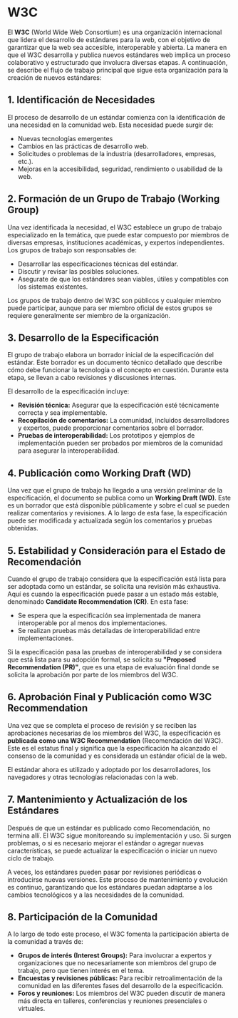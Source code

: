 # W3C

El __W3C__ (World Wide Web Consortium) es una organización internacional que lidera el desarrollo de estándares para la web, con el objetivo de garantizar que la web sea accesible, interoperable y abierta. La manera en que el W3C desarrolla y publica nuevos estándares web implica un proceso colaborativo y estructurado que involucra diversas etapas. A continuación, se describe el flujo de trabajo principal que sigue esta organización para la creación de nuevos estándares:

## 1. Identificación de Necesidades

El proceso de desarrollo de un estándar comienza con la identificación de una necesidad en la comunidad web. Esta necesidad puede surgir de:

+ Nuevas tecnologías emergentes
+ Cambios en las prácticas de desarrollo web.
+ Solicitudes o problemas de la industria (desarrolladores, empresas, etc.).
+ Mejoras en la accesibilidad, seguridad, rendimiento o usabilidad de la web.

## 2. Formación de un Grupo de Trabajo (Working Group)

Una vez identificada la necesidad, el W3C establece un grupo de trabajo especializado en la temática, que puede estar compuesto por miembros de diversas empresas, instituciones académicas, y expertos independientes. Los grupos de trabajo son responsables de:

+ Desarrollar las especificaciones técnicas del estándar.
+ Discutir y revisar las posibles soluciones.
+ Asegurate de que los estándares sean viables, útiles y compatibles con los sistemas existentes.

Los grupos de trabajo dentro del W3C son públicos y cualquier miembro puede participar, aunque para ser miembro oficial de estos grupos se requiere generalmente ser miembro de la organización.

## 3. Desarrollo de la Especificación

El grupo de trabajo elabora un borrador inicial de la especificación del estándar. Este borrador es un documento técnico detallado que describe cómo debe funcionar la tecnología o el concepto en cuestión. Durante esta etapa, se llevan a cabo revisiones y discusiones internas.

El desarrollo de la especificación incluye:

+ __Revisión técnica:__ Asegurar que la especificación esté técnicamente correcta y sea implementable.
+ __Recopilación de comentarios:__ La comunidad, incluidos desarrolladores y expertos, puede proporcionar comentarios sobre el borrador.
+ __Pruebas de interoperabilidad:__ Los prototipos y ejemplos de implementación pueden ser probados por miembros de la comunidad para asegurar la interoperabilidad.

## 4. Publicación como Working Draft (WD)

Una vez que el grupo de trabajo ha llegado a una versión preliminar de la especificación, el documento se publica como un __Working Draft (WD)__. Este es un borrador que está disponible públicamente y sobre el cual se pueden realizar comentarios y revisiones. A lo largo de esta fase, la especificación puede ser modificada y actualizada según los comentarios y pruebas obtenidas.

## 5. Estabilidad y Consideración para el Estado de Recomendación

Cuando el grupo de trabajo considera que la especificación está lista para ser adoptada como un estándar, se solicita una revisión más exhaustiva. Aquí es cuando la especificación puede pasar a un estado más estable, denominado __Candidate Recommendation (CR)__. En esta fase:

+ Se espera que la especificación sea implementada de manera interoperable por al menos dos implementaciones.
+ Se realizan pruebas más detalladas de interoperabilidad entre implementaciones.

Si la especificación pasa las pruebas de interoperabilidad y se considera que está lista para su adopción formal, se solicita su __"Proposed Recommendation (PR)"__, que es una etapa de evaluación final donde se solicita la aprobación por parte de los miembros del W3C.

## 6. Aprobación Final y Publicación como W3C Recommendation

Una vez que se completa el proceso de revisión y se reciben las aprobaciones necesarias de los miembros del W3C, la especificación es __publicada como una W3C Recommendation__ (Recomendación del W3C). Este es el estatus final y significa que la especificación ha alcanzado el consenso de la comunidad y es considerada un estándar oficial de la web.

El estándar ahora es utilizado y adoptado por los desarrolladores, los navegadores y otras tecnologías relacionadas con la web.

## 7. Mantenimiento y Actualización de los Estándares

Después de que un estándar es publicado como Recomendación, no termina allí. El W3C sigue monitoreando su implementación y uso. Si surgen problemas, o si es necesario mejorar el estándar o agregar nuevas características, se puede actualizar la especificación o iniciar un nuevo ciclo de trabajo.

A veces, los estándares pueden pasar por revisiones periódicas o introducirse nuevas versiones. Este proceso de mantenimiento y evolución es continuo, garantizando que los estándares puedan adaptarse a los cambios tecnológicos y a las necesidades de la comunidad.

## 8. Participación de la Comunidad

A lo largo de todo este proceso, el W3C fomenta la participación abierta de la comunidad a través de:

+ __Grupos de interés (Interest Groups):__ Para involucrar a expertos y organizaciones que no necesariamente son miembros del grupo de trabajo, pero que tienen interés en el tema.
+ __Encuestas y revisiones públicas:__ Para recibir retroalimentación de la comunidad en las diferentes fases del desarrollo de la especificación.
+ __Foros y reuniones:__ Los miembros del W3C pueden discutir de manera más directa en talleres, conferencias y reuniones presenciales o virtuales.